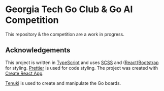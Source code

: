 # Georgia Tech Go Club & Go AI Competition

This repository & the competition are a work in progress.

## Acknowledgements

This project is written in [TypeScript](https://www.typescriptlang.org/) and uses [SCSS](https://sass-lang.com/) and ([React](https://react-bootstrap.netlify.app/))[Bootstrap](https://getbootstrap.com/) for styling. [Prettier](https://prettier.io/) is used for code styling. The project was created with [Create React App](https://github.com/facebook/create-react-app).

[Tenuki](https://github.com/aprescott/tenuki) is used to create and manipulate the Go boards.